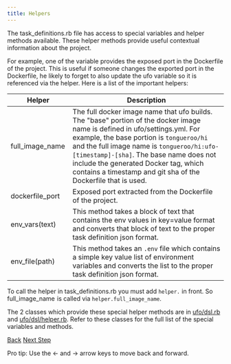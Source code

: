 ```yaml
---
title: Helpers
---
```


The task\_definitions.rb file has access to special variables and helper methods available. These helper methods provide useful contextual information about the project.

For example, one of the variable provides the exposed port in the Dockerfile of the project. This is useful if someone changes the exported port in the Dockerfile, he likely to forget to also update the ufo variable so it is referenced via the helper. Here is a list of the important helpers:

Helper  | Description
------------- | -------------
full\_image\_name | The full docker image name that ufo builds. The "base" portion of the docker image name is defined in ufo/settings.yml. For example, the base portion is `tongueroo/hi` and the full image name is `tongueroo/hi:ufo-[timestamp]-[sha]`. The base name does not include the generated Docker tag, which contains a timestamp and git sha of the Dockerfile that is used.
dockerfile\_port | Exposed port extracted from the Dockerfile of the project. 
env_vars(text) | This method takes a block of text that contains the env values in key=value format and converts that block of text to the proper task definition json format.
env_file(path) | This method takes an `.env` file which contains a simple key value list of environment variables and converts the list to the proper task definition json format.

To call the helper in task_definitions.rb you must add `helper.` in front.  So full\_image\_name  is called via `helper.full_image_name`.

The 2 classes which provide these special helper methods are in [ufo/dsl.rb](https://github.com/tongueroo/ufo/blob/master/lib/ufo/dsl.rb) and [ufo/dsl/helper.rb](https://github.com/tongueroo/ufo/blob/master/lib/ufo/dsl/helper.rb). Refer to these classes for the full list of the special variables and methods.

<a id="prev" class="btn btn-basic" href="{% link _docs/variables.md %}">Back</a>
<a id="next" class="btn btn-primary" href="{% link _docs/conventions.md %}">Next Step</a>
<p class="keyboard-tip">Pro tip: Use the <- and -> arrow keys to move back and forward.</p>
